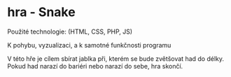 # hra - Snake

Použité technologie: (HTML, CSS, PHP, JS)

K pohybu, vyzualizaci, a k samotné funkčnosti programu

V této hře je cílem sbírat jablka při, kterém se bude zvětšovat had do délky. Pokud had narazí do bariéri nebo narazí do sebe, hra skončí.
